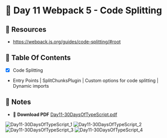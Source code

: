# :pushpin: Day 11 Webpack 5 - Code Splitting

## :open_file_folder: Resources

- https://webpack.js.org/guides/code-splitting/#root

## :scroll: Table Of Contents

- [x] Code Splitting
- Entry Points | SplitChunksPlugin | Custom options for code splitting | Dynamic imports

## :pencil: Notes

- :arrow_down_small: **Download PDF** [Day11-30DaysOfTypeScript.pdf](https://github.com/tarunsinghdev/30DaysOfTypescript/files/6639742/Day11-30DaysOfTypeScript.pdf)

![Day11-30DaysOfTypeScript_1](https://user-images.githubusercontent.com/25122604/121716367-8f9e8780-cafd-11eb-9f8f-e7cdbc73843b.jpg)
![Day11-30DaysOfTypeScript_2](https://user-images.githubusercontent.com/25122604/121716371-91684b00-cafd-11eb-8d2b-875b235e81f9.jpg)
![Day11-30DaysOfTypeScript_3](https://user-images.githubusercontent.com/25122604/121716376-93320e80-cafd-11eb-83bc-d9ca9a365dad.jpg)
![Day11-30DaysOfTypeScript_4](https://user-images.githubusercontent.com/25122604/121716379-94633b80-cafd-11eb-9344-da4d4dc710b4.jpg)
